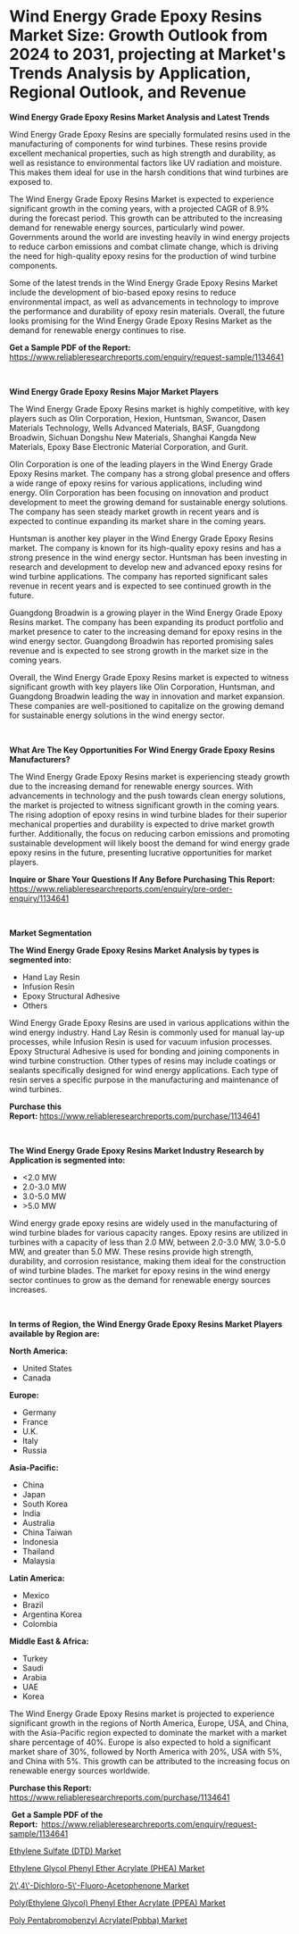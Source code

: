 <p><h1>Wind Energy Grade Epoxy Resins Market Size: Growth Outlook from 2024 to 2031, projecting at Market's Trends Analysis by Application, Regional Outlook, and Revenue</h1></p><p><strong>Wind Energy Grade Epoxy Resins Market Analysis and Latest Trends</strong></p>
<p><p>Wind Energy Grade Epoxy Resins are specially formulated resins used in the manufacturing of components for wind turbines. These resins provide excellent mechanical properties, such as high strength and durability, as well as resistance to environmental factors like UV radiation and moisture. This makes them ideal for use in the harsh conditions that wind turbines are exposed to.</p><p>The Wind Energy Grade Epoxy Resins Market is expected to experience significant growth in the coming years, with a projected CAGR of 8.9% during the forecast period. This growth can be attributed to the increasing demand for renewable energy sources, particularly wind power. Governments around the world are investing heavily in wind energy projects to reduce carbon emissions and combat climate change, which is driving the need for high-quality epoxy resins for the production of wind turbine components.</p><p>Some of the latest trends in the Wind Energy Grade Epoxy Resins Market include the development of bio-based epoxy resins to reduce environmental impact, as well as advancements in technology to improve the performance and durability of epoxy resin materials. Overall, the future looks promising for the Wind Energy Grade Epoxy Resins Market as the demand for renewable energy continues to rise.</p></p>
<p><strong>Get a Sample PDF of the Report:&nbsp;</strong> <a href="https://www.reliableresearchreports.com/enquiry/request-sample/1134641">https://www.reliableresearchreports.com/enquiry/request-sample/1134641</a></p>
<p>&nbsp;</p>
<p><strong>Wind Energy Grade Epoxy Resins Major Market Players</strong></p>
<p><p>The Wind Energy Grade Epoxy Resins market is highly competitive, with key players such as Olin Corporation, Hexion, Huntsman, Swancor, Dasen Materials Technology, Wells Advanced Materials, BASF, Guangdong Broadwin, Sichuan Dongshu New Materials, Shanghai Kangda New Materials, Epoxy Base Electronic Material Corporation, and Gurit.</p><p>Olin Corporation is one of the leading players in the Wind Energy Grade Epoxy Resins market. The company has a strong global presence and offers a wide range of epoxy resins for various applications, including wind energy. Olin Corporation has been focusing on innovation and product development to meet the growing demand for sustainable energy solutions. The company has seen steady market growth in recent years and is expected to continue expanding its market share in the coming years.</p><p>Huntsman is another key player in the Wind Energy Grade Epoxy Resins market. The company is known for its high-quality epoxy resins and has a strong presence in the wind energy sector. Huntsman has been investing in research and development to develop new and advanced epoxy resins for wind turbine applications. The company has reported significant sales revenue in recent years and is expected to see continued growth in the future.</p><p>Guangdong Broadwin is a growing player in the Wind Energy Grade Epoxy Resins market. The company has been expanding its product portfolio and market presence to cater to the increasing demand for epoxy resins in the wind energy sector. Guangdong Broadwin has reported promising sales revenue and is expected to see strong growth in the market size in the coming years.</p><p>Overall, the Wind Energy Grade Epoxy Resins market is expected to witness significant growth with key players like Olin Corporation, Huntsman, and Guangdong Broadwin leading the way in innovation and market expansion. These companies are well-positioned to capitalize on the growing demand for sustainable energy solutions in the wind energy sector.</p></p>
<p>&nbsp;</p>
<p><strong>What Are The Key Opportunities For Wind Energy Grade Epoxy Resins Manufacturers?</strong></p>
<p><p>The Wind Energy Grade Epoxy Resins market is experiencing steady growth due to the increasing demand for renewable energy sources. With advancements in technology and the push towards clean energy solutions, the market is projected to witness significant growth in the coming years. The rising adoption of epoxy resins in wind turbine blades for their superior mechanical properties and durability is expected to drive market growth further. Additionally, the focus on reducing carbon emissions and promoting sustainable development will likely boost the demand for wind energy grade epoxy resins in the future, presenting lucrative opportunities for market players.</p></p>
<p><strong>Inquire or Share Your Questions If Any Before Purchasing This Report:</strong> <a href="https://www.reliableresearchreports.com/enquiry/pre-order-enquiry/1134641">https://www.reliableresearchreports.com/enquiry/pre-order-enquiry/1134641</a></p>
<p>&nbsp;</p>
<p><strong>Market Segmentation</strong></p>
<p><strong>The Wind Energy Grade Epoxy Resins Market Analysis by types is segmented into:</strong></p>
<p><ul><li>Hand Lay Resin</li><li>Infusion Resin</li><li>Epoxy Structural Adhesive</li><li>Others</li></ul></p>
<p><p>Wind Energy Grade Epoxy Resins are used in various applications within the wind energy industry. Hand Lay Resin is commonly used for manual lay-up processes, while Infusion Resin is used for vacuum infusion processes. Epoxy Structural Adhesive is used for bonding and joining components in wind turbine construction. Other types of resins may include coatings or sealants specifically designed for wind energy applications. Each type of resin serves a specific purpose in the manufacturing and maintenance of wind turbines.</p></p>
<p><strong>Purchase this Report:&nbsp;</strong><a href="https://www.reliableresearchreports.com/purchase/1134641">https://www.reliableresearchreports.com/purchase/1134641</a></p>
<p>&nbsp;</p>
<p><strong>The Wind Energy Grade Epoxy Resins Market Industry Research by Application is segmented into:</strong></p>
<p><ul><li><2.0 MW</li><li>2.0-3.0 MW</li><li>3.0-5.0 MW</li><li>>5.0 MW</li></ul></p>
<p><p>Wind energy grade epoxy resins are widely used in the manufacturing of wind turbine blades for various capacity ranges. Epoxy resins are utilized in turbines with a capacity of less than 2.0 MW, between 2.0-3.0 MW, 3.0-5.0 MW, and greater than 5.0 MW. These resins provide high strength, durability, and corrosion resistance, making them ideal for the construction of wind turbine blades. The market for epoxy resins in the wind energy sector continues to grow as the demand for renewable energy sources increases.</p></p>
<p>&nbsp;</p>
<p><strong>In terms of Region, the Wind Energy Grade Epoxy Resins Market Players available by Region are:</strong></p>
<p>
    <p> <strong> North America: </strong>
        <ul>
            <li>United States</li>
            <li>Canada</li>
        </ul>
        </p> 
    <p> <strong> Europe: </strong>
        <ul>
            <li>Germany</li>
            <li>France</li>
            <li>U.K.</li>
            <li>Italy</li>
            <li>Russia</li>
        </ul>
        </p> 
    <p> <strong> Asia-Pacific: </strong>
        <ul>
            <li>China</li>
            <li>Japan</li>
            <li>South Korea</li>
            <li>India</li>
            <li>Australia</li>
            <li>China Taiwan</li>
            <li>Indonesia</li>
            <li>Thailand</li>
            <li>Malaysia</li>
        </ul>
        </p> 
    <p> <strong> Latin America: </strong>
        <ul>
            <li>Mexico</li>
            <li>Brazil</li>
            <li>Argentina Korea</li>
            <li>Colombia</li>
        </ul>
        </p> 
    <p> <strong> Middle East & Africa: </strong>
        <ul>
            <li>Turkey</li>
            <li>Saudi</li>
            <li>Arabia</li>
            <li>UAE</li>
            <li>Korea</li>
        </ul>
    </p>
    </p>
<p><p>The Wind Energy Grade Epoxy Resins market is projected to experience significant growth in the regions of North America, Europe, USA, and China, with the Asia-Pacific region expected to dominate the market with a market share percentage of 40%. Europe is also expected to hold a significant market share of 30%, followed by North America with 20%, USA with 5%, and China with 5%. This growth can be attributed to the increasing focus on renewable energy sources worldwide.</p></p>
<p><strong>Purchase this Report: </strong><a href="https://www.reliableresearchreports.com/purchase/1134641">https://www.reliableresearchreports.com/purchase/1134641</a></p>
<p>&nbsp;<strong>Get a Sample PDF of the Report:&nbsp;&nbsp;</strong><a href="https://www.reliableresearchreports.com/enquiry/request-sample/1134641">https://www.reliableresearchreports.com/enquiry/request-sample/1134641</a></p>
<p><strong></strong></p>
<p><p><a href="https://github.com/bracarafogo/Market-Research-Report-List-2/blob/main/ethylene-sulfate-dtd-market.md">Ethylene Sulfate (DTD) Market</a></p><p><a href="https://github.com/joannagoyvaerts/Market-Research-Report-List-1/blob/main/ethylene-glycol-phenyl-ether-acrylate-phea-market.md">Ethylene Glycol Phenyl Ether Acrylate (PHEA) Market</a></p><p><a href="https://github.com/abdelrhmankishk22/Market-Research-Report-List-3/blob/main/24-dichloro-5-fluoro-acetophenone-market.md">2\',4\'-Dichloro-5\'-Fluoro-Acetophenone Market</a></p><p><a href="https://github.com/lubmix/Market-Research-Report-List-1/blob/main/polyethylene-glycol-phenyl-ether-acrylate-ppea-market.md">Poly(Ethylene Glycol) Phenyl Ether Acrylate (PPEA) Market</a></p><p><a href="https://github.com/Hazelklievgspy6vdcsmu106w/Market-Research-Report-List-1/blob/main/poly-pentabromobenzyl-acrylateppbba-market.md">Poly Pentabromobenzyl Acrylate(Ppbba) Market</a></p></p>